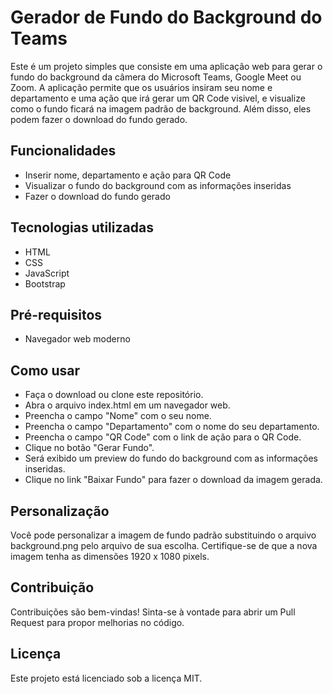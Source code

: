 # Gerador de Fundo do Background do Teams

Este é um projeto simples que consiste em uma aplicação web para gerar o fundo do background da câmera do Microsoft Teams, Google Meet ou Zoom. A aplicação permite que os usuários insiram seu nome e departamento e uma ação que irá gerar um QR Code visivel, e visualize como o fundo ficará na imagem padrão de background. Além disso, eles podem fazer o download do fundo gerado.

## Funcionalidades
- Inserir nome, departamento e ação para QR Code
- Visualizar o fundo do background com as informações inseridas
- Fazer o download do fundo gerado

## Tecnologias utilizadas
- HTML
- CSS
- JavaScript
- Bootstrap

## Pré-requisitos
- Navegador web moderno

## Como usar
- Faça o download ou clone este repositório.
- Abra o arquivo index.html em um navegador web.
- Preencha o campo "Nome" com o seu nome.
- Preencha o campo "Departamento" com o nome do seu departamento.
- Preencha o campo "QR Code" com o link de ação para o QR Code.
- Clique no botão "Gerar Fundo".
- Será exibido um preview do fundo do background com as informações inseridas.
- Clique no link "Baixar Fundo" para fazer o download da imagem gerada.

## Personalização
Você pode personalizar a imagem de fundo padrão substituindo o arquivo background.png pelo arquivo de sua escolha. Certifique-se de que a nova imagem tenha as dimensões 1920 x 1080 pixels.

## Contribuição
Contribuições são bem-vindas! Sinta-se à vontade para abrir um Pull Request para propor melhorias no código.

## Licença
Este projeto está licenciado sob a licença MIT.